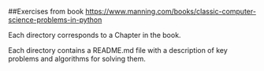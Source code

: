 ##Exercises from book
https://www.manning.com/books/classic-computer-science-problems-in-python

Each directory corresponds to a Chapter in the book.

Each directory contains a README.md file with a description of key problems and algorithms for solving them.

